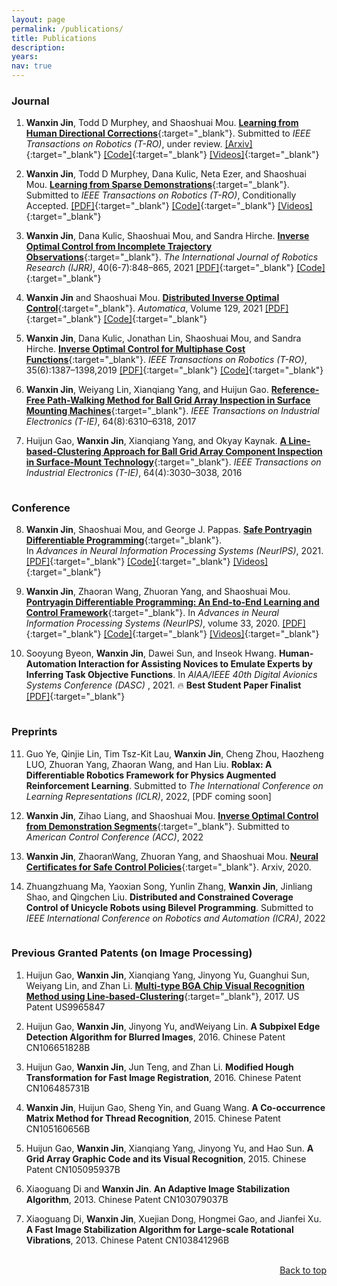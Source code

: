 ```yaml
---
layout: page
permalink: /publications/
title: Publications
description: 
years: 
nav: true
---
```


### Journal




1.   <b>Wanxin Jin</b>, Todd D Murphey, and Shaoshuai Mou. 
[<b>Learning from Human Directional Corrections</b>](https://arxiv.org/abs/2011.15014){:target="\_blank"}.
Submitted to _IEEE Transactions on Robotics (T-RO)_, under review.
[[Arxiv]](https://arxiv.org/abs/2011.15014){:target="_blank"} 
[[Code]](https://github.com/wanxinjin/Learning-from-Directional-Corrections){:target="_blank"} 
[[Videos]](../videos#LFDC){:target="_blank"}




2. <b>Wanxin Jin</b>,  Todd D Murphey, Dana Kulic, Neta Ezer, and Shaoshuai Mou. 
[<b>Learning from Sparse Demonstrations</b>](https://arxiv.org/abs/2008.02159){:target="\_blank"}.
Submitted to _IEEE Transactions on Robotics (T-RO)_, Conditionally Accepted.
[[PDF]](https://arxiv.org/abs/2008.02159){:target="_blank"}
[[Code]](https://github.com/wanxinjin/Learning-from-Sparse-Demonstrations){:target="_blank"} 
[[Videos]](../videos#LFSD){:target="_blank"}



3.  <b>Wanxin Jin</b>, Dana Kulic, Shaoshuai Mou, and Sandra Hirche. 
[<b>Inverse Optimal Control from Incomplete Trajectory Observations</b>](https://journals.sagepub.com/doi/full/10.1177/0278364921996384){:target="_blank"}.
_The International Journal of Robotics Research (IJRR)_, 40(6-7):848–865, 2021
[[PDF]](https://journals.sagepub.com/doi/full/10.1177/0278364921996384){:target="_blank"} 
[[Code]](https://github.com/wanxinjin/IOC-from-Incomplete-Trajectory-Observations){:target="_blank"}


4. <b>Wanxin Jin</b> and Shaoshuai Mou. 
[<b>Distributed Inverse Optimal Control</b>](https://www.sciencedirect.com/science/article/abs/pii/S0005109821001783){:target="_blank"}.
_Automatica_, Volume 129, 2021
[[PDF]](https://www.sciencedirect.com/science/article/abs/pii/S0005109821001783){:target="_blank"} 
[[Code]](https://github.com/ZihaoLiang/Inverse-Optimal-Control-from-Demonstration-Segments){:target="_blank"}

5. <b>Wanxin Jin</b>, Dana Kulic, Jonathan  Lin, Shaoshuai Mou, and Sandra Hirche. 
[<b>Inverse Optimal Control for Multiphase Cost Functions</b>](https://ieeexplore.ieee.org/document/8778698){:target="\_blank"}. 
_IEEE Transactions on Robotics (T-RO)_, 35(6):1387–1398,2019
[[PDF]](https://ieeexplore.ieee.org/document/8778698){:target="_blank"} 
[[Code]](https://github.com/adaptivesystemslab/ioc){:target="_blank"}


6. <b>Wanxin Jin</b>, Weiyang Lin, Xianqiang Yang, and Huijun Gao. 
[<b>Reference-Free Path-Walking Method for Ball Grid Array Inspection in Surface Mounting Machines</b>](https://ieeexplore.ieee.org/document/7878575){:target="_blank"}. 
_IEEE Transactions on Industrial Electronics (T-IE)_,
64(8):6310–6318, 2017


7. Huijun Gao, <b>Wanxin Jin</b>, Xianqiang Yang, and Okyay Kaynak. [
<b>A Line-based-Clustering Approach for Ball Grid Array Component Inspection in Surface-Mount Technology</b>](https://ieeexplore.ieee.org/abstract/document/7795199){:target="_blank"}. 
_IEEE Transactions on Industrial
Electronics (T-IE)_, 64(4):3030–3038, 2016



<p style="margin-bottom:1.0cm; margin-left: 0.5cm"> </p>

### Conference

8. <b>Wanxin Jin</b>, Shaoshuai Mou, and George J. Pappas. 
[<b>Safe Pontryagin Differentiable Programming</b>](https://arxiv.org/abs/2105.14937){:target="\_blank"}.  
In _Advances in Neural Information Processing Systems (NeurIPS)_, 2021.
[[PDF]](https://arxiv.org/abs/2105.14937){:target="_blank"} 
[[Code]](https://github.com/wanxinjin/Safe-PDP){:target="_blank"}
[[Videos]](videos#SafePDP){:target="_blank"}



9. <b>Wanxin Jin</b>, Zhaoran Wang, Zhuoran Yang, and Shaoshuai Mou. 
[<b>Pontryagin Differentiable Programming: An End-to-End Learning and Control Framework</b>](https://arxiv.org/abs/1912.12970){:target="\_blank"}. In _Advances in Neural Information Processing Systems (NeurIPS)_, volume 33, 2020.
[[PDF]](https://papers.nips.cc/paper/2020/file/5a7b238ba0f6502e5d6be14424b20ded-Paper.pdf){:target="_blank"} 
[[Code]](https://github.com/wanxinjin/Pontryagin-Differentiable-Programming){:target="_blank"} 
[[Videos]](videos#PDP){:target="_blank"}


10. Sooyung Byeon, <b>Wanxin Jin</b>, Dawei Sun, and Inseok Hwang. 
<b>Human-Automation Interaction for Assisting Novices to Emulate Experts by Inferring Task Objective Functions</b>. 
In _AIAA/IEEE 40th Digital Avionics Systems Conference (DASC)_ , 2021. 🔥 **Best Student Paper Finalist** 
[[PDF]](https://ieeexplore.ieee.org/document/9594324){:target="_blank"} 


<p style="margin-bottom:1.0cm; margin-left: 0.5cm"> </p>

### Preprints

11. Guo Ye, Qinjie Lin, Tim Tsz-Kit Lau, <b>Wanxin Jin</b>, Cheng Zhou, Haozheng LUO, Zhuoran Yang,
Zhaoran Wang, and Han Liu. 
<b>Roblax: A Differentiable Robotics Framework for Physics Augmented Reinforcement Learning</b>. 
Submitted to _The International Conference on Learning Representations (ICLR)_,   2022, [PDF coming soon]

12. <b>Wanxin Jin</b>, Zihao Liang, and Shaoshuai Mou. 
[<b>Inverse Optimal Control from Demonstration Segments</b>](https://arxiv.org/abs/2010.15034){:target="_blank"}. 
Submitted to _American Control Conference (ACC)_, 2022


13. <b>Wanxin Jin</b>, ZhaoranWang, Zhuoran Yang, and Shaoshuai Mou.
[<b>Neural Certificates for Safe Control Policies</b>](https://arxiv.org/abs/2006.08465){:target="_blank"}.
Arxiv, 2020.


 
14. Zhuangzhuang Ma, Yaoxian Song, Yunlin Zhang, <b>Wanxin Jin</b>, Jinliang Shao, and Qingchen Liu. 
<b>Distributed and Constrained Coverage Control of Unicycle Robots using Bilevel Programming</b>.
Submitted to _IEEE International Conference on Robotics and Automation (ICRA)_, 2022


<p style="margin-bottom:1.0cm; margin-left: 0.5cm"> </p>

### Previous Granted Patents (on Image Processing)
1. Huijun Gao, <b>Wanxin Jin</b>, Xianqiang Yang, Jinyong Yu, Guanghui Sun, Weiyang Lin, and Zhan
Li. 
[<b>Multi-type BGA Chip Visual Recognition Method using Line-based-Clustering</b>](https://patents.google.com/patent/US20170193649A1/en){:target="_blank"},  2017. 
US Patent US9965847

2. Huijun Gao, <b>Wanxin Jin</b>, Jinyong Yu, andWeiyang Lin. <b>A Subpixel Edge Detection Algorithm for
Blurred Images</b>, 2016. Chinese Patent CN106651828B

3. Huijun Gao, <b>Wanxin Jin</b>, Jun Teng, and Zhan Li. <b>Modified Hough Transformation for Fast Image
Registration</b>, 2016. Chinese Patent CN106485731B

4. <b>Wanxin Jin</b>, Huijun Gao, Sheng Yin, and Guang Wang. <b>A Co-occurrence Matrix Method for Thread
Recognition</b>, 2015. Chinese Patent CN105160656B

5. Huijun Gao, <b>Wanxin Jin</b>, Xianqiang Yang, Jinyong Yu, and Hao Sun. <b>A Grid Array Graphic Code
and its Visual Recognition</b>, 2015. Chinese Patent CN105095937B

6. Xiaoguang Di and <b>Wanxin Jin</b>. <b>An Adaptive Image Stabilization Algorithm</b>, 2013. Chinese Patent
CN103079037B

7. Xiaoguang Di, <b>Wanxin Jin</b>, Xuejian Dong, Hongmei Gao, and Jianfei Xu. <b>A Fast Image Stabilization
Algorithm for Large-scale Rotational Vibrations</b>, 2013. Chinese Patent CN103841296B


<br /> 

<div style="text-align: right"> <a href="#top">Back to top</a> </div>

